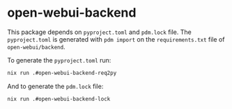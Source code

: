 # open-webui-backend

This package depends on `pyproject.toml` and `pdm.lock` file. The `pyproject.toml` is generated with `pdm import` on the `requirements.txt` file of `open-webui/backend`.

To generate the `pyproject.toml` run:

```sh
nix run .#open-webui-backend-req2py
```

And to generate the `pdm.lock` file:

```sh
nix run .#open-webui-backend-lock
```

